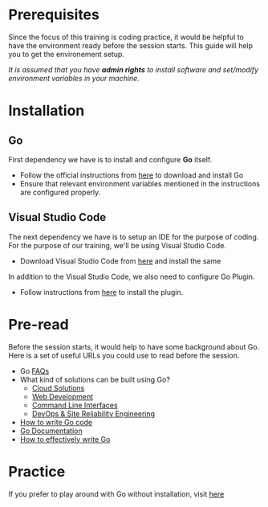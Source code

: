# Prerequisites

Since the focus of this training is coding practice, it would be helpful to have the environment ready before the session starts. This guide will help you to get the environement setup. 

*It is assumed that you have __admin rights__ to install software and set/modify environment variables in your machine.*

# Installation

## Go
First dependency we have is to install and configure __Go__ itself. 
- Follow the official instructions from [here](https://golang.org/doc/install) to download and install Go
- Ensure that relevant environment variables mentioned in the instructions are configured properly. 

## Visual Studio Code
The next dependency we have is to setup an IDE for the purpose of coding. For the purpose of our training, we'll be using Visual Studio Code.

- Download Visual Studio Code from [here](https://code.visualstudio.com/Download) and install the same

In addition to the Visual Studio Code, we also need to configure Go Plugin. 

- Follow instructions from [here](https://marketplace.visualstudio.com/items?itemName=ms-vscode.Go) to install the plugin.

# Pre-read
Before the session starts, it would help to have some background about Go. Here is a set of useful URLs you could use to read before the session.

- Go [FAQs](https://golang.org/doc/faq)
- What kind of solutions can be built using Go?
    - [Cloud Solutions](https://go.dev/solutions/cloud/)
    - [Web Development](https://go.dev/solutions/webdev/)
    - [Command Line Interfaces](https://go.dev/solutions/clis/)
    - [DevOps & Site Reliability Engineering](https://go.dev/solutions/devops/)
- [How to write Go code](https://golang.org/doc/code.html)
- [Go Documentation](https://golang.org/doc/)
- [How to effectively write Go](https://golang.org/doc/effective_go.html)

# Practice

If you prefer to play around with Go without installation, visit [here](https://play.golang.org/)
